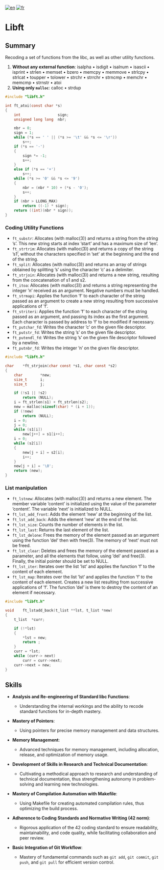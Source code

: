 [![en](https://img.shields.io/badge/lang-en-pink.svg)](https://github.com/nfauconn/libft/blob/master/README.md)
[![fr](https://img.shields.io/badge/lang-fr-purple.svg)](https://github.com/nfauconn/libft/blob/master/README.fr.md)

# Libft

## Summary
Recoding a set of functions from the libc, as well as other utility functions.

1. **Without any external function**: isalpha
• isdigit • isalnum • isascii • isprint • strlen • memset • bzero • memcpy • memmove • strlcpy • strlcat • toupper • tolower • strchr • strrchr • strncmp • memchr • memcmp • strnstr • atoi
2. **Using only `malloc`**: calloc
• strdup
```c
#include "libft.h"

int	ft_atoi(const char *s)
{
	int					sign;
	unsigned long long	nbr;

	nbr = 0;
	sign = 1;
	while (*s == ' ' || (*s >= '\t' && *s <= '\r'))
		s++;
	if (*s == '-')
	{
		sign *= -1;
		s++;
	}
	else if (*s == '+')
		s++;
	while (*s >= '0' && *s <= '9')
	{
		nbr = (nbr * 10) + (*s - '0');
		s++;
	}
	if (nbr > LLONG_MAX)
		return ((-1) * sign);
	return ((int)(nbr * sign));
}
```
### Coding Utility Functions
- `ft_substr`: Allocates (with malloc(3)) and returns a string from the string ’s’. This new string starts at index ’start’ and has a maximum size of ’len’.
- `ft_strtrim`: Allocates (with malloc(3)) and returns a copy of the string ’s1’, without the characters specified in ’set’ at the beginning and the end of the string.
- `ft_split`: Allocates (with malloc(3)) and returns an array of strings obtained by splitting ’s’ using the character ’c’ as a delimiter.
- `ft_strjoin`: Allocates (with malloc(3)) and returns a new string, resulting from the concatenation of s1 and s2.
- `ft_itoa`: Allocates (with malloc(3)) and returns a string representing the integer ’n’ received as an argument. Negative numbers must be handled.
- `ft_strmapi`: Applies the function ’f’ to each character of the string passed as an argument to create a new string resulting from successive applications of ’f’.
- `ft_striteri`: Applies the function ’f’ to each character of the string passed as an argument, and passing its index as the first argument. Each character is passed by address to ’f’ to be modified if necessary.
- `ft_putchar_fd`: Writes the character ’c’ on the given file descriptor.
- `ft_putstr_fd`: Writes the string ’s’ on the given file descriptor.
- `ft_putendl_fd`: Writes the string ’s’ on the given file descriptor followed by a newline.
- `ft_putnbr_fd`: Writes the integer ’n’ on the given file descriptor.

```c
#include "libft.h"

char	*ft_strjoin(char const *s1, char const *s2)
{
	char		*new;
	size_t		i;
	size_t		j;

	if (!s1 || !s2)
		return (NULL);
	i = ft_strlen(s1) + ft_strlen(s2);
	new = malloc(sizeof(char) * (i + 1));
	if (!new)
		return (NULL);
	i = 0;
	j = 0;
	while (s1[i])
		new[j++] = s1[i++];
	i = 0;
	while (s2[i])
	{
		new[j + i] = s2[i];
		i++;
	}
	new[j + i] = '\0';
	return (new);
}
```
 
### List manipulation
- `ft_lstnew`: Allocates (with malloc(3)) and returns a new element. The member variable ’content’ is initialized using the value of the parameter ’content’. The variable ’next’ is initialized to NULL.
- `ft_lst_add_front`: Adds the element ’new’ at the beginning of the list.
- `ft_lst_add_back`: Adds the element ’new’ at the end of the list.
- `ft_lst_size`: Counts the number of elements in the list.
- `ft_lst_last`: Returns the last element of the list.
- `ft_lst_delone`: Frees the memory of the element passed as an argument using the function ’del’ then with free(3). The memory of ’next’ must not be freed.
- `ft_lst_clear`: Deletes and frees the memory of the element passed as a parameter, and all the elements that follow, using ’del’ and free(3). Finally, the initial pointer should be set to NULL.
- `ft_lst_iter`: Iterates over the list ’lst’ and applies the function ’f’ to the content of each element.
- `ft_lst_map`: Iterates over the list ’lst’ and applies the function ’f’ to the content of each element. Creates a new list resulting from successive applications of ’f’. The function ’del’ is there to destroy the content of an element if necessary.

```c
#include "libft.h"

void	ft_lstadd_back(t_list **lst, t_list *new)
{
	t_list	*curr;

	if (!*lst)
	{
		*lst = new;
		return ;
	}
	curr = *lst;
	while (curr-> next)
		curr = curr->next;
	curr->next = new;
}
```

## Skills

  - **Analysis and Re-engineering of Standard libc Functions**:
    - Understanding the internal workings and the ability to recode standard functions for in-depth mastery.
  - **Mastery of Pointers**:
    - Using pointers for precise memory management and data structures.
  - **Memory Management**:
    - Advanced techniques for memory management, including allocation, release, and optimization of memory usage.

- **Development of Skills in Research and Technical Documentation**:
  - Cultivating a methodical approach to research and understanding of technical documentation, thus strengthening autonomy in problem-solving and learning new technologies.
- **Mastery of Compilation Automation with Makefile**:
  - Using Makefile for creating automated compilation rules, thus optimizing the build process.
- **Adherence to Coding Standards and Normative Writing (42 norm)**:
  - Rigorous application of the 42 coding standard to ensure readability, maintainability, and code quality, while facilitating collaboration and peer review.
- **Basic Integration of Git Workflow**:
  - Mastery of fundamental commands such as `git add`, `git commit`, `git push`, and `git pull` for efficient version control.
